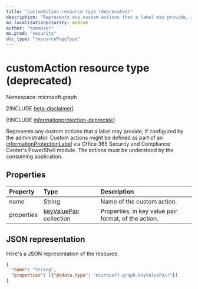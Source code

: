 ```yaml
---
title: "customAction resource type (deprecated)"
description: "Represents any custom actions that a label may provide, if configured by the administrator. Deprecated."
ms.localizationpriority: medium
author: "tommoser"
ms.prod: "security"
doc_type: "resourcePageType"
---
```


# customAction resource type (deprecated)

Namespace: microsoft.graph

[!INCLUDE [beta-disclaimer](../../includes/beta-disclaimer.md)]

[!INCLUDE [informationprotection-deprecate](../../includes/informationprotection-deprecate.md)]

Represents any custom actions that a label may provide, if configured by the administrator. Custom actions might be defined as part of an [informationProtectionLabel](informationProtectionLabel.md) via Office 365 Security and Compliance Center's PowerShell module. The actions must be understood by the consuming application.

## Properties

| Property   | Type                                       | Description                                          |
| :--------- | :----------------------------------------- | :--------------------------------------------------- |
| name       | String                                     | Name of the custom action.                           |
| properties | [keyValuePair](keyvaluepair.md) collection | Properties, in key value pair format, of the action. |

## JSON representation

Here's a JSON representation of the resource.

<!-- {
  "blockType": "resource",
  "optionalProperties": [

  ],
  "@odata.type": "microsoft.graph.customAction",
  "baseType": "microsoft.graph.informationProtectionAction"
}-->

```json
{
  "name": "String",
  "properties": [{"@odata.type": "microsoft.graph.keyValuePair"}]
}
```

<!-- uuid: 16cd6b66-4b1a-43a1-adaf-3a886856ed98
2019-02-04 14:57:30 UTC -->
<!-- {
  "type": "#page.annotation",
  "description": "customAction resource",
  "keywords": "",
  "section": "documentation",
  "tocPath": ""
}-->

